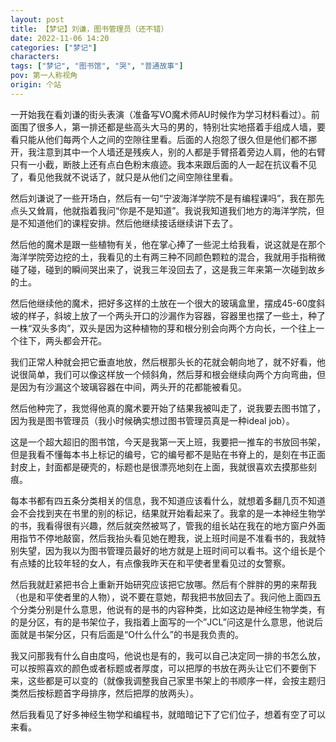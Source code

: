 ```yaml
---
layout: post
title: 【梦记】刘谦，图书管理员（还不错）
date: 2022-11-06 14:20
categories: ["梦记"]
characters: 
tags: ["梦记", "图书馆", "哭", "普通故事"]
pov: 第一人称视角
origin: 个站
---
```


一开始我在看刘谦的街头表演（准备写VO魔术师AU时候作为学习材料看过）。前面围了很多人，第一排还都是些高头大马的男的，特别壮实地搭着手组成人墙，要看只能从他们每两个人之间的空隙往里看。后面的人抱怨了很久但是他们都不挪开，我注意到其中一个人墙还是残疾人，别的人都是手臂搭着旁边人肩，他的右臂只有一小截，断肢上还有点白色粉末痕迹。我本来跟后面的人一起在抗议看不见了，看见他我就不说话了，就只是从他们之间空隙往里看。

然后刘谦说了一些开场白，然后有一句“宁波海洋学院不是有编程课吗”，我在那先点头又耸肩，他就指着我问“你是不是知道”。我说我知道我们地方的海洋学院，但是不知道他们的课程安排。然后他继续接话继续讲下去了。

然后他的魔术是跟一些植物有关，他在掌心捧了一些泥土给我看，说这就是在那个海洋学院旁边挖的土，我看见的土有两三种不同颜色颗粒的混合，我就用手指稍微碰了碰，碰到的瞬间哭出来了，说我三年没回去了，这是我三年来第一次碰到故乡的土。

然后他继续他的魔术，把好多这样的土放在一个很大的玻璃盒里，摆成45-60度斜坡的样子，斜坡上放了一个两头开口的沙漏作为容器，容器里也摆了一些土，种了一株“双头多肉”，双头是因为这种植物的芽和根分别会向两个方向长，一个往上一个往下，两头都会开花。

我们正常人种就会把它垂直地放，然后根那头长的花就会朝向地了，就不好看，他说很简单，我们可以像这样放一个倾斜角，然后芽和根会继续向两个方向弯曲，但是因为有沙漏这个玻璃容器在中间，两头开的花都能被看见。

然后他种完了，我觉得他真的魔术要开始了结果我被叫走了，说我要去图书馆了，因为我是图书管理员（我小时候确实想过图书管理员真是一种ideal job）。

这是一个超大超旧的图书馆，今天是我第一天上班，我要把一推车的书放回书架，但是我看不懂每本书上标记的编号，它的编号都不是贴在书脊上的，是刻在书正面封皮上，封面都是硬壳的，标题也是很漂亮地刻在上面，我就很喜欢去摸那些刻痕。

每本书都有四五条分类相关的信息，我不知道应该看什么，就想着多翻几页不知道会不会找到夹在书里的别的标记，结果就开始看起来了。我拿的是一本神经生物学的书，我看得很有兴趣，然后就突然被骂了，管我的组长站在我在的地方窗户外面用指节不停地敲窗，然后我抬头看见她在瞪我，说上班时间是不准看书的，我就特别失望，因为我以为图书管理员最好的地方就是上班时间可以看书。这个组长是个有点矮的比较年轻的女人，有点像我昨天在和平使者里看见过的女警察。

然后我就赶紧把书合上重新开始研究应该把它放哪。然后有个胖胖的男的来帮我（也是和平使者里的人物），说不要在意她，帮我把书放回去了。我问他上面四五个分类分别是什么意思，他说有的是书的内容种类，比如这边是神经生物学类，有的是分区，有的是书架位子，我指着上面写的一个”JCL”问这是什么意思，他说后面就是书架分区，只有后面是“O什么什么”的书是我负责的。

我又问那我有什么自由度吗，他说也是有的，我可以自己决定同一排的书怎么放，可以按照喜欢的颜色或者标题或者厚度，可以把厚的书放在两头让它们不要倒下来，这些都是可以变的（就像我调整我自己家里书架上的书顺序一样，会按主题归类然后按标题首字母排序，然后把厚的放两头）。

然后我看见了好多神经生物学和编程书，就暗暗记下了它们位子，想着有空了可以来看。
